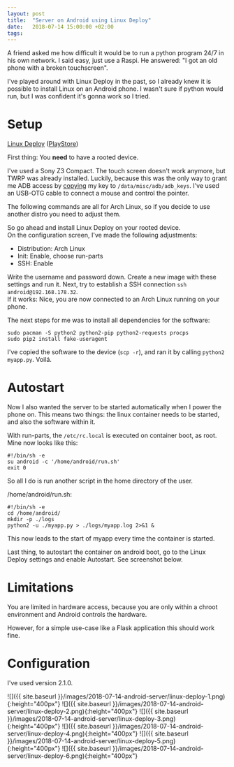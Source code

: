 ```yaml
---
layout: post
title:  "Server on Android using Linux Deploy"
date:   2018-07-14 15:00:00 +02:00
tags:
---
```


A friend asked me how difficult it would be to run a python program 24/7 in his own network.
I said easy, just use a Raspi. He answered: "I got an old phone with a broken touchscreen".

I've played around with Linux Deploy in the past, so I already knew it is possible to install Linux on an Android phone.
I wasn't sure if python would run, but I was confident it's gonna work so I tried.

# Setup

[Linux Deploy](https://github.com/meefik/linuxdeploy)
([PlayStore](https://play.google.com/store/apps/details?id=ru.meefik.linuxdeploy))

First thing: You **need** to have a rooted device.

I've used a Sony Z3 Compact.
The touch screen doesn't work anymore, but TWRP was already installed.
Luckily, because this was the only way to grant me ADB access by [copying](https://stackoverflow.com/questions/26213954/how-to-solve-adb-device-unauthorized-in-android-adb-host-device) my key to `/data/misc/adb/adb_keys`.
I've used an USB-OTG cable to connect a mouse and control the pointer.

The following commands are all for Arch Linux, so if you decide to use another distro you need to adjust them.

So go ahead and install Linux Deploy on your rooted device.  
On the configuration screen, I've made the following adjustments:

- Distribution: Arch Linux
- Init: Enable, choose run-parts
- SSH: Enable

Write the username and password down.
Create a new image with these settings and run it.
Next, try to establish a SSH connection `ssh android@192.168.178.32`.  
If it works: Nice, you are now connected to an Arch Linux running on your phone.

The next steps for me was to install all dependencies for the software:

```
sudo pacman -S python2 python2-pip python2-requests procps
sudo pip2 install fake-useragent
```

I've copied the software to the device (`scp -r`), and ran it by calling `python2 myapp.py`. Voilá.

# Autostart

Now I also wanted the server to be started automatically when I power the phone on.
This means two things: the linux container needs to be started, and also the software within it.

With run-parts, the `/etc/rc.local` is executed on container boot, as root. Mine now looks like this:
```
#!/bin/sh -e
su android -c '/home/android/run.sh'
exit 0
```

So all I do is run another script in the home directory of the user.

/home/android/run.sh:
```
#!/bin/sh -e
cd /home/android/
mkdir -p ./logs
python2 -u ./myapp.py > ./logs/myapp.log 2>&1 &
```

This now leads to the start of myapp every time the container is started.

Last thing, to autostart the container on android boot, go to the Linux Deploy settings and enable Autostart. See screenshot below.

# Limitations

You are limited in hardware access, because you are only within a chroot environment and Android controls the hardware.

However, for a simple use-case like a Flask application this should work fine.

# Configuration

I've used version 2.1.0.

![]({{ site.baseurl }}/images/2018-07-14-android-server/linux-deploy-1.png){:height="400px"}
![]({{ site.baseurl }}/images/2018-07-14-android-server/linux-deploy-2.png){:height="400px"}
![]({{ site.baseurl }}/images/2018-07-14-android-server/linux-deploy-3.png){:height="400px"}
![]({{ site.baseurl }}/images/2018-07-14-android-server/linux-deploy-4.png){:height="400px"}
![]({{ site.baseurl }}/images/2018-07-14-android-server/linux-deploy-5.png){:height="400px"}
![]({{ site.baseurl }}/images/2018-07-14-android-server/linux-deploy-6.png){:height="400px"}
